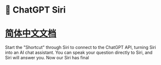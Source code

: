 # 🤖️ ChatGPT Siri

# [简体中文文档](README-zh_CN.md)

Start the "Shortcut" through Siri to connect to the ChatGPT API, turning Siri into an AI chat assistant. You can speak your question directly to Siri, and Siri will answer you. Now our Siri has final